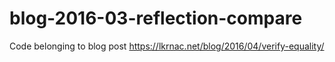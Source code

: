 # blog-2016-03-reflection-compare

Code belonging to blog post https://lkrnac.net/blog/2016/04/verify-equality/
